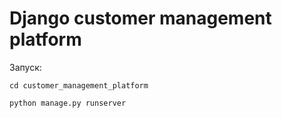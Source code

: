# Django customer management platform

Запуск:

`cd customer_management_platform`

`python manage.py runserver`